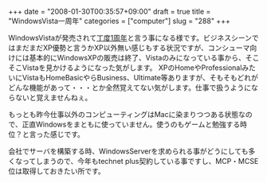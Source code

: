 +++
date = "2008-01-30T00:35:57+09:00"
draft = true
title = "WindowsVista一周年"
categories = ["computer"]
slug = "288"
+++

WindowsVistaが発売されて<a href="http://www.microsoft.com/japan/presspass/detail.aspx?newsid=2872">丁度1周年</a>と言う事になる様です。ビジネスシーンではまだまだXP優勢と言うかXP以外無い感じもする状況ですが、コンシューマ向けには基本的にWindowsXPの販売は終了、Vistaのみになっている事から、そこそこVistaを見かけるようになった気がします。
XPのHomeやProfessionalみたいにVistaもHomeBasicやらBusiness、Ultimate等ありますが、そもそもどれがどんな機能があって・・・とか全然覚えてない気がします。仕事で扱うようにならないと覚えませんねぇ。

もっとも昨今仕事以外のコンピューティングはMacに染まりつつある状態なので、正直Windowsをまともに使っていません。使うのもゲームと勉強する時位？と言った感じです。

会社でサーバを構築する時、WindowsServerを求められる事がどうにしても多くなってしまうので、今年もtechnet plus契約している事ですし、MCP・MCSE位は取得しておきたい所です。

